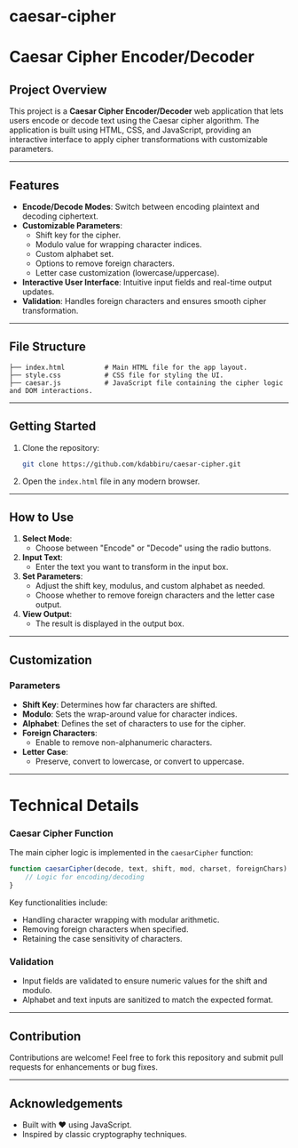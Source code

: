 # caesar-cipher
# Caesar Cipher Encoder/Decoder

## Project Overview
This project is a **Caesar Cipher Encoder/Decoder** web application that lets users encode or decode text using the Caesar cipher algorithm. The application is built using HTML, CSS, and JavaScript, providing an interactive interface to apply cipher transformations with customizable parameters.

---

## Features
- **Encode/Decode Modes**: Switch between encoding plaintext and decoding ciphertext.
- **Customizable Parameters**:
  - Shift key for the cipher.
  - Modulo value for wrapping character indices.
  - Custom alphabet set.
  - Options to remove foreign characters.
  - Letter case customization (lowercase/uppercase).
- **Interactive User Interface**: Intuitive input fields and real-time output updates.
- **Validation**: Handles foreign characters and ensures smooth cipher transformation.

---

## File Structure
```plaintext
├── index.html          # Main HTML file for the app layout.
├── style.css           # CSS file for styling the UI.
├── caesar.js           # JavaScript file containing the cipher logic and DOM interactions.
```

---

## Getting Started
1. Clone the repository:
   ```bash
   git clone https://github.com/kdabbiru/caesar-cipher.git
   ```
2. Open the `index.html` file in any modern browser.

---

## How to Use
1. **Select Mode**:
   - Choose between "Encode" or "Decode" using the radio buttons.
2. **Input Text**:
   - Enter the text you want to transform in the input box.
3. **Set Parameters**:
   - Adjust the shift key, modulus, and custom alphabet as needed.
   - Choose whether to remove foreign characters and the letter case output.
4. **View Output**:
   - The result is displayed in the output box.

---

## Customization
### Parameters
- **Shift Key**: Determines how far characters are shifted.
- **Modulo**: Sets the wrap-around value for character indices.
- **Alphabet**: Defines the set of characters to use for the cipher.
- **Foreign Characters**:
  - Enable to remove non-alphanumeric characters.
- **Letter Case**:
  - Preserve, convert to lowercase, or convert to uppercase.

---

# Technical Details
### Caesar Cipher Function
The main cipher logic is implemented in the `caesarCipher` function:
```javascript
function caesarCipher(decode, text, shift, mod, charset, foreignChars) {
    // Logic for encoding/decoding
}
```
Key functionalities include:
- Handling character wrapping with modular arithmetic.
- Removing foreign characters when specified.
- Retaining the case sensitivity of characters.

### Validation
- Input fields are validated to ensure numeric values for the shift and modulo.
- Alphabet and text inputs are sanitized to match the expected format.

---

## Contribution
Contributions are welcome! Feel free to fork this repository and submit pull requests for enhancements or bug fixes.

---


## Acknowledgements
- Built with ❤️ using JavaScript.
- Inspired by classic cryptography techniques.

